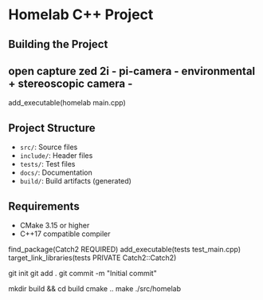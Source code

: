 # Homelab C++ Project

## Building the Project

## open capture zed 2i - pi-camera - environmental + stereoscopic camera - 

add_executable(homelab main.cpp)


## Project Structure

- `src/`: Source files
- `include/`: Header files
- `tests/`: Test files
- `docs/`: Documentation
- `build/`: Build artifacts (generated)

## Requirements

- CMake 3.15 or higher
- C++17 compatible compiler

find_package(Catch2 REQUIRED)
add_executable(tests test_main.cpp)
target_link_libraries(tests PRIVATE Catch2::Catch2)

git init
git add .
git commit -m "Initial commit"

mkdir build && cd build
cmake ..
make
./src/homelab